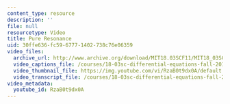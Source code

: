 ```yaml
---
content_type: resource
description: ''
file: null
resourcetype: Video
title: Pure Resonance
uid: 30ffe636-fc59-6777-1402-738c76e06359
video_files:
  archive_url: http://www.archive.org/download/MIT18.03SCF11/MIT18_03SC_110802_L5_300k.mp4
  video_captions_file: /courses/18-03sc-differential-equations-fall-2011/75c869a0f94f5f6e9e7359f24b470d83_RzaB0t9dx0A.vtt
  video_thumbnail_file: https://img.youtube.com/vi/RzaB0t9dx0A/default.jpg
  video_transcript_file: /courses/18-03sc-differential-equations-fall-2011/fa51981a6e2804256b3838c3bb448fb8_RzaB0t9dx0A.pdf
video_metadata:
  youtube_id: RzaB0t9dx0A
---
```

